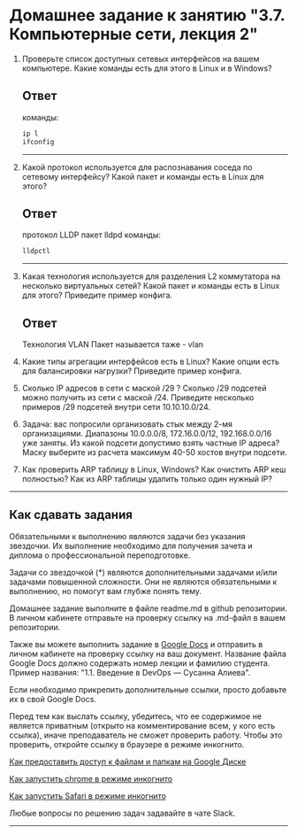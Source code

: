 # Домашнее задание к занятию "3.7. Компьютерные сети, лекция 2"

1. Проверьте список доступных сетевых интерфейсов на вашем компьютере. Какие команды есть для этого в Linux и в Windows?
    ## Ответ
    команды:
    ```bash
    ip l
    ifconfig
    ```
    ---
2. Какой протокол используется для распознавания соседа по сетевому интерфейсу? Какой пакет и команды есть в Linux для этого?
    ## Ответ
    протокол LLDP
    пакет lldpd
    команды:
    ```bash
    lldpctl
    ```
    ---
3. Какая технология используется для разделения L2 коммутатора на несколько виртуальных сетей? Какой пакет и команды есть в Linux для этого? Приведите пример конфига.
    ## Ответ
    Технология VLAN
    Пакет называется таже - vlan
4. Какие типы агрегации интерфейсов есть в Linux? Какие опции есть для балансировки нагрузки? Приведите пример конфига.

5. Сколько IP адресов в сети с маской /29 ? Сколько /29 подсетей можно получить из сети с маской /24. Приведите несколько примеров /29 подсетей внутри сети 10.10.10.0/24.

6. Задача: вас попросили организовать стык между 2-мя организациями. Диапазоны 10.0.0.0/8, 172.16.0.0/12, 192.168.0.0/16 уже заняты. Из какой подсети допустимо взять частные IP адреса? Маску выберите из расчета максимум 40-50 хостов внутри подсети.

7. Как проверить ARP таблицу в Linux, Windows? Как очистить ARP кеш полностью? Как из ARP таблицы удалить только один нужный IP?
 
 ---

## Как сдавать задания

Обязательными к выполнению являются задачи без указания звездочки. Их выполнение необходимо для получения зачета и диплома о профессиональной переподготовке.

Задачи со звездочкой (*) являются дополнительными задачами и/или задачами повышенной сложности. Они не являются обязательными к выполнению, но помогут вам глубже понять тему.

Домашнее задание выполните в файле readme.md в github репозитории. В личном кабинете отправьте на проверку ссылку на .md-файл в вашем репозитории.

Также вы можете выполнить задание в [Google Docs](https://docs.google.com/document/u/0/?tgif=d) и отправить в личном кабинете на проверку ссылку на ваш документ.
Название файла Google Docs должно содержать номер лекции и фамилию студента. Пример названия: "1.1. Введение в DevOps — Сусанна Алиева".

Если необходимо прикрепить дополнительные ссылки, просто добавьте их в свой Google Docs.

Перед тем как выслать ссылку, убедитесь, что ее содержимое не является приватным (открыто на комментирование всем, у кого есть ссылка), иначе преподаватель не сможет проверить работу. Чтобы это проверить, откройте ссылку в браузере в режиме инкогнито.

[Как предоставить доступ к файлам и папкам на Google Диске](https://support.google.com/docs/answer/2494822?hl=ru&co=GENIE.Platform%3DDesktop)

[Как запустить chrome в режиме инкогнито ](https://support.google.com/chrome/answer/95464?co=GENIE.Platform%3DDesktop&hl=ru)

[Как запустить  Safari в режиме инкогнито ](https://support.apple.com/ru-ru/guide/safari/ibrw1069/mac)

Любые вопросы по решению задач задавайте в чате Slack.

---
